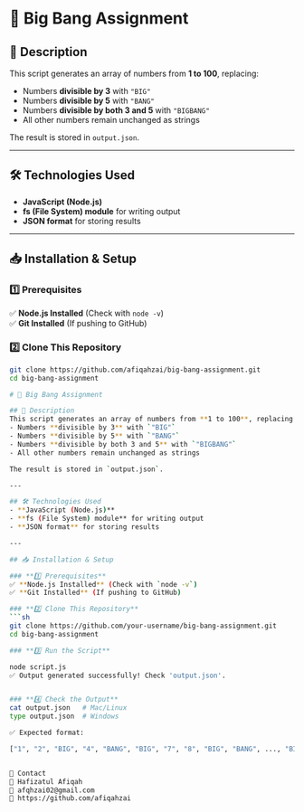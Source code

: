 # 🚀 Big Bang Assignment

## 📌 Description  
This script generates an array of numbers from **1 to 100**, replacing:  
- Numbers **divisible by 3** with `"BIG"`  
- Numbers **divisible by 5** with `"BANG"`  
- Numbers **divisible by both 3 and 5** with `"BIGBANG"`  
- All other numbers remain unchanged as strings  

The result is stored in `output.json`.

---

## 🛠️ Technologies Used  
- **JavaScript (Node.js)**
- **fs (File System) module** for writing output
- **JSON format** for storing results

---

## 📥 Installation & Setup  

### **1️⃣ Prerequisites**  
✅ **Node.js Installed** (Check with `node -v`)  
✅ **Git Installed** (If pushing to GitHub)

### **2️⃣ Clone This Repository**
```sh
git clone https://github.com/afiqahzai/big-bang-assignment.git
cd big-bang-assignment

# 🚀 Big Bang Assignment

## 📌 Description  
This script generates an array of numbers from **1 to 100**, replacing:  
- Numbers **divisible by 3** with `"BIG"`  
- Numbers **divisible by 5** with `"BANG"`  
- Numbers **divisible by both 3 and 5** with `"BIGBANG"`  
- All other numbers remain unchanged as strings  

The result is stored in `output.json`.

---

## 🛠️ Technologies Used  
- **JavaScript (Node.js)**
- **fs (File System) module** for writing output
- **JSON format** for storing results

---

## 📥 Installation & Setup  

### **1️⃣ Prerequisites**  
✅ **Node.js Installed** (Check with `node -v`)  
✅ **Git Installed** (If pushing to GitHub)

### **2️⃣ Clone This Repository**
```sh
git clone https://github.com/your-username/big-bang-assignment.git
cd big-bang-assignment

### **3️⃣ Run the Script**

node script.js
✅ Output generated successfully! Check 'output.json'.


### **4️⃣ Check the Output**
cat output.json   # Mac/Linux
type output.json  # Windows

✅ Expected format:

["1", "2", "BIG", "4", "BANG", "BIG", "7", "8", "BIG", "BANG", ..., "BIGBANG"]


📧 Contact
👤 Hafizatul Afiqah
📩 afqhzai02@gmail.com
🔗 https://github.com/afiqahzai
